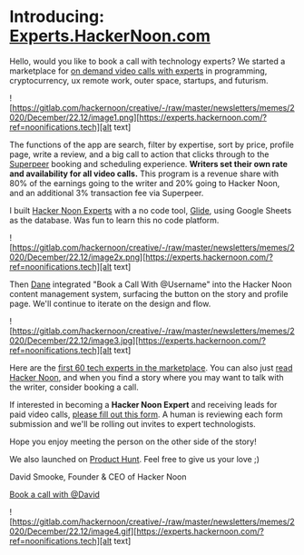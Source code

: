 

# Introducing: [Experts.HackerNoon.com](https://experts.hackernoon.com/?ref=noonifications.tech)

Hello, would you like to book a call with technology experts? We started a marketplace for [on demand video calls with experts](https://experts.hackernoon.com/?ref=hackernoon.com) in programming, cryptocurrency, ux remote work, outer space, startups, and futurism.


![https://gitlab.com/hackernoon/creative/-/raw/master/newsletters/memes/2020/December/22.12/image1.png][https://experts.hackernoon.com/?ref=noonifications.tech][alt text]


The functions of the app are search, filter by expertise, sort by price, profile page, write a review, and a big call to action that clicks through to the [Superpeer](https://superpeer.com/?ref=hackernoon.com) booking and scheduling experience. **Writers set their own rate and availability for all video calls.** This program is a revenue share with 80% of the earnings going to the writer and 20% going to Hacker Noon, and an additional 3% transaction fee via Superpeer.

I built [Hacker Noon Experts](https://experts.hackernoon.com/?ref=hackernoon.com) with a no code tool, [Glide](https://glideapps.com/r/clEMkcNnlfkguQ3wRYqB?ref=hackernoon.com), using Google Sheets as the database. Was fun to learn this no code platform. 

![https://gitlab.com/hackernoon/creative/-/raw/master/newsletters/memes/2020/December/22.12/image2x.png][https://experts.hackernoon.com/?ref=noonifications.tech][alt text]

Then [Dane](https://hackernoon.com/u/Dane?ref=hackernoon.com) integrated "Book a Call With @Username" into the Hacker Noon content management system, surfacing the button on the story and profile page. We'll continue to iterate on the design and flow.

![https://gitlab.com/hackernoon/creative/-/raw/master/newsletters/memes/2020/December/22.12/image3.jpg][https://experts.hackernoon.com/?ref=noonifications.tech][alt text]

Here are the [first 60 tech experts in the marketplace](https://hackernoon.com/book-a-call-with-the-first-60-hacker-noon-experts-xwiw3132?ref=hackernoon.com). You can also just [read Hacker Noon](https://hackernoon.com/tagged/?ref=hackernoon.com), and when you find a story where you may want to talk with the writer, consider booking a call.

If interested in becoming a **Hacker Noon Expert** and receiving leads for paid video calls, [please fill out this form](https://docs.google.com/forms/d/e/1FAIpQLSce_si23Kc8Ydmv27J9Z4f_BdwY5VWczKDGtZBGtUPCsbDW0Q/viewform?ref=hackernoon.com). A human is reviewing each form submission and we'll be rolling out invites to expert technologists.

Hope you enjoy meeting the person on the other side of the story!

We also launched on [Product Hunt](https://www.producthunt.com/posts/tech-expert-video-calls). Feel free to give us your love ;)


David Smooke, 
Founder & CEO of Hacker Noon

[Book a call with @David](https://superpeer.com/smooke)


![https://gitlab.com/hackernoon/creative/-/raw/master/newsletters/memes/2020/December/22.12/image4.gif][https://experts.hackernoon.com/?ref=noonifications.tech][alt text]

